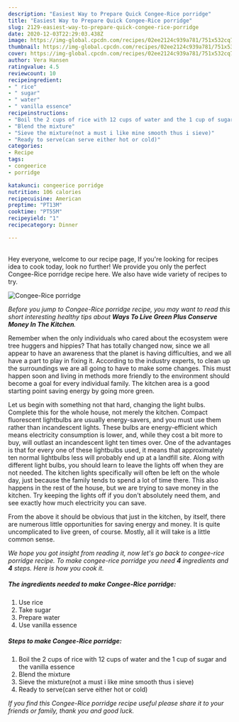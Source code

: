 ```yaml
---
description: "Easiest Way to Prepare Quick Congee-Rice porridge"
title: "Easiest Way to Prepare Quick Congee-Rice porridge"
slug: 2129-easiest-way-to-prepare-quick-congee-rice-porridge
date: 2020-12-03T22:29:03.438Z
image: https://img-global.cpcdn.com/recipes/02ee2124c939a781/751x532cq70/congee-rice-porridge-recipe-main-photo.jpg
thumbnail: https://img-global.cpcdn.com/recipes/02ee2124c939a781/751x532cq70/congee-rice-porridge-recipe-main-photo.jpg
cover: https://img-global.cpcdn.com/recipes/02ee2124c939a781/751x532cq70/congee-rice-porridge-recipe-main-photo.jpg
author: Vera Hansen
ratingvalue: 4.5
reviewcount: 10
recipeingredient:
- " rice"
- " sugar"
- " water"
- " vanilla essence"
recipeinstructions:
- "Boil the 2 cups of rice with 12 cups of water and the 1 cup of sugar and the vanilla essence"
- "Blend the mixture"
- "Sieve the mixture(not a must i like mine smooth thus i sieve)"
- "Ready to serve(can serve either hot or cold)"
categories:
- Recipe
tags:
- congeerice
- porridge

katakunci: congeerice porridge 
nutrition: 106 calories
recipecuisine: American
preptime: "PT13M"
cooktime: "PT55M"
recipeyield: "1"
recipecategory: Dinner

---
```

<br>
Hey everyone, welcome to our recipe page, If you're looking for recipes idea to cook today, look no further! We provide you only the perfect Congee-Rice porridge recipe here. We also have wide variety of recipes to try.
<br>


![Congee-Rice porridge](https://img-global.cpcdn.com/recipes/02ee2124c939a781/751x532cq70/congee-rice-porridge-recipe-main-photo.jpg)

<i>Before you jump to Congee-Rice porridge recipe, you may want to read this short interesting healthy tips about 
<strong>Ways To Live Green Plus Conserve Money In The Kitchen</strong>.</i>
</br>

Remember when the only individuals who cared about the ecosystem were tree huggers and hippies? That has totally changed now, since we all appear to have an awareness that the planet is having difficulties, and we all have a part to play in fixing it. According to the industry experts, to clean up the surroundings we are all going to have to make some changes. This must happen soon and living in methods more friendly to the environment should become a goal for every individual family. The kitchen area is a good starting point saving energy by going more green.

Let us begin with something not that hard, changing the light bulbs. Complete this for the whole house, not merely the kitchen. Compact fluorescent lightbulbs are usually energy-savers, and you must use them rather than incandescent lights. These bulbs are energy-efficient which means electricity consumption is lower, and, while they cost a bit more to buy, will outlast an incandescent light ten times over. One of the advantages is that for every one of these lightbulbs used, it means that approximately ten normal lightbulbs less will probably end up at a landfill site. Along with different light bulbs, you should learn to leave the lights off when they are not needed. The kitchen lights specifically will often be left on the whole day, just because the family tends to spend a lot of time there. This also happens in the rest of the house, but we are trying to save money in the kitchen. Try keeping the lights off if you don't absolutely need them, and see exactly how much electricity you can save.

From the above it should be obvious that just in the kitchen, by itself, there are numerous little opportunities for saving energy and money. It is quite uncomplicated to live green, of course. Mostly, all it will take is a little common sense.


<i>We hope you got insight from reading it, now let's go back to congee-rice porridge recipe. To make congee-rice porridge you need <strong>4</strong> ingredients and <strong>4</strong> steps. Here is how you cook it.
</i>

##### The ingredients needed to make Congee-Rice porridge:

1. Use  rice
1. Take  sugar
1. Prepare  water
1. Use  vanilla essence


##### Steps to make Congee-Rice porridge:

1. Boil the 2 cups of rice with 12 cups of water and the 1 cup of sugar and the vanilla essence
1. Blend the mixture
1. Sieve the mixture(not a must i like mine smooth thus i sieve)
1. Ready to serve(can serve either hot or cold)


<i>If you find this Congee-Rice porridge recipe useful please share it to your friends or family, thank you and good luck.</i>
